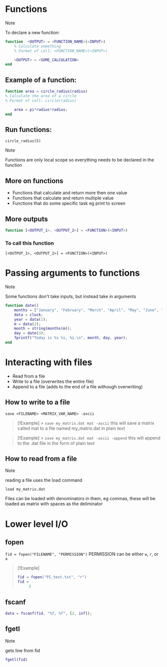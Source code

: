 # Functions

> [!NOTE]
> To declare a new function:

```matlab
function  <OUTPUT> = <FUNCTION_NAME>(<INPUT>)
    % Calculate something
    % Format of call: <FUNCTION_NAME>(<INPUT>)

    <OUTPUT> = <SOME_CALCULATION>
end
```

## Example of a function:

```matlab
function area = circle_radius(radius)
% Calculate the area of a circle
% Format of call: circle(radius)

    area = pi*radius*radius;
end
```

## Run functions:

`circle_radius(5)`

> [!NOTE]
> Functions are only local scope so everything needs to be declared in the function

## More on functions

- Functions that calculate and return more then one value
- Functions that calculate and return multiple value
- Functions that do some specific task eg print to screen

## More outputs

```matlab
function [<OUTPUT_1>, <OUTPUT_2>] = <FUNCTION>(<INPUT>)
```

### To call this function

`[<OUTPUT_1>, <OUTPUT_2>] = <FUNCTION>(<INPUT>)`

# Passing arguments to functions

> [!NOTE]
> Some functions don't take inputs, but instead take in arguments

```matlab
function date()
    months = ["January", "February", "March", "April", "May", "June", "July", "August", "September", "October", "Novmber", "December"]
    data = clock;
    year = data(1);
    m = data(2);
    month = string(months(m));
    day = date(3);
    fprintf("Today is %s %i, %i.\n", month, day, year);
end
```

# Interacting with files

- Read from a file
- Write to a file (overwrites the entire file)
- Append to a file (adds to the end of a file withough overwriting)

## How to write to a file

`save <FILENAME> <MATRIX_VAR_NAME> -ascii`

> [!Example] > `save my_matrix.dat mat -ascii`
> this will save a matrix called mat to a file named my_matrix.dat in plain text

> [!Example] > `save my_matrix.dat mat -ascii -append`
> this will append to the .dat file in the form of plain text

## How to read from a file

> [!NOTE]
> reading a file uses the load command

`load my_matrix.dat`

Files can be loaded with denominators in them, eg commas, these will be loaded as matrix with spaces as the deliminator

# Lower level I/O

## fopen

`fid = fopen("FILENAME", "PERMISSION")`
PERMISSION can be either `w`, `r`, or `a`

> [!Example]
>
> ```matlab
> fid = fopen("PI_text.txt", "r")
> fid =
>      3
> ```

## fscanf

```matlab
data = fscanf(fid, "%f, %f", [2, inf]);
```

## fgetl

> [!NOTE]
> gets line from fid

```matlab
fgetl(fid)
```
